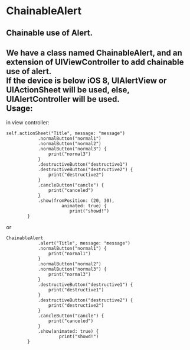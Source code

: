 # ChainableAlert
Chainable use of Alert.<br>
---
We have a class named ChainableAlert, and an extension of UIViewController to add chainable use of alert.<br>
If the device is below iOS 8, UIAlertView or UIActionSheet will be used, else, UIAlertController will be used.<br>
Usage:
---
in view controller:
```
self.actionSheet("Title", message: "message")
            .normalButton("normal1")
            .normalButton("normal2")
            .normalButton("normal3") {
                print("normal3")
            }
            .destructiveButton("destructive1")
            .destructiveButton("destructive2") {
                print("destructive2")
            }
            .cancleButton("cancle") {
                print("canceled")
            }
            .show(fromPosition: (20, 30),
                     animated: true) {
                        print("showd!")
        }
```
or
```
ChainableAlert
            .alert("Title", message: "message")
            .normalButton("normal1") {
                print("normal1")
            }
            .normalButton("normal2")
            .normalButton("normal3") {
                print("normal3")
            }
            .destructiveButton("destructive1") {
                print("destructive1")
            }
            .destructiveButton("destructive2") {
                print("destructive2")
            }
            .cancleButton("cancle") {
                print("canceled")
            }
            .show(animated: true) {
                    print("showd!")
        }
```


